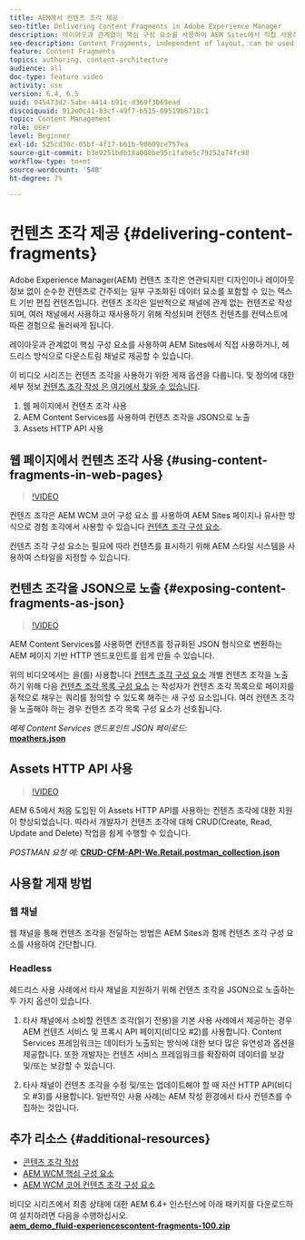 ```yaml
---
title: AEM에서 컨텐츠 조각 제공
seo-title: Delivering Content Fragments in Adobe Experience Manager
description: 레이아웃과 관계없이 핵심 구성 요소를 사용하여 AEM Sites에서 직접 사용하거나, 헤드리스 방식으로 다운스트림 채널로 제공할 수 있습니다.
seo-description: Content Fragments, independent of layout, can be used directly in AEM Sites with Core Components or can be delivered in a headless manner to downstream channels.
feature: Content Fragments
topics: authoring, content-architecture
audience: all
doc-type: feature video
activity: use
version: 6.4, 6.5
uuid: 045473d2-5abe-4414-b91c-d369f3069ead
discoiquuid: 912e0c41-83cf-49f7-b515-09519b6718c1
topic: Content Management
role: User
level: Beginner
exl-id: 525cd30c-05bf-4f17-b61b-90609ce757ea
source-git-commit: b3e9251bdb18a008be95c1fa9e5c79252a74fc98
workflow-type: tm+mt
source-wordcount: '548'
ht-degree: 7%

---
```


# 컨텐츠 조각 제공 {#delivering-content-fragments}

Adobe Experience Manager(AEM) 컨텐츠 조각은 연관되지만 디자인이나 레이아웃 정보 없이 순수한 컨텐츠로 간주되는 일부 구조화된 데이터 요소를 포함할 수 있는 텍스트 기반 편집 컨텐츠입니다. 컨텐츠 조각은 일반적으로 채널에 관계 없는 컨텐츠로 작성되며, 여러 채널에서 사용하고 재사용하기 위해 작성되며 컨텐츠 컨텐츠를 컨텍스트에 따른 경험으로 둘러싸게 됩니다.

레이아웃과 관계없이 핵심 구성 요소를 사용하여 AEM Sites에서 직접 사용하거나, 헤드리스 방식으로 다운스트림 채널로 제공할 수 있습니다.

이 비디오 시리즈는 컨텐츠 조각을 사용하기 위한 게재 옵션을 다룹니다. 및 정의에 대한 세부 정보 [컨텐츠 조각 작성 은 여기에서 찾을 수 있습니다](content-fragments-feature-video-use.md).

1. 웹 페이지에서 컨텐츠 조각 사용
2. AEM Content Services를 사용하여 컨텐츠 조각을 JSON으로 노출
3. Assets HTTP API 사용

## 웹 페이지에서 컨텐츠 조각 사용 {#using-content-fragments-in-web-pages}

>[!VIDEO](https://video.tv.adobe.com/v/22449?quality=12&learn=on)

컨텐츠 조각은 AEM WCM 코어 구성 요소 를 사용하여 AEM Sites 페이지나 유사한 방식으로 경험 조각에서 사용할 수 있습니다 [컨텐츠 조각 구성 요소](https://experienceleague.adobe.com/docs/experience-manager-core-components/using/components/content-fragment-component.html).

컨텐츠 조각 구성 요소는 필요에 따라 컨텐츠를 표시하기 위해 AEM 스타일 시스템을 사용하여 스타일을 지정할 수 있습니다.

## 컨텐츠 조각을 JSON으로 노출 {#exposing-content-fragments-as-json}

>[!VIDEO](https://video.tv.adobe.com/v/22448?quality=12&learn=on)

AEM Content Services를 사용하면 컨텐츠를 정규화된 JSON 형식으로 변환하는 AEM 페이지 기반 HTTP 엔드포인트를 쉽게 만들 수 있습니다.

위의 비디오에서는 을(를) 사용합니다 [컨텐츠 조각 구성 요소](https://experienceleague.adobe.com/docs/experience-manager-core-components/using/components/content-fragment-component.html) 개별 컨텐츠 조각을 노출하기 위해 다음 [컨텐츠 조각 목록 구성 요소](https://experienceleague.adobe.com/docs/experience-manager-core-components/using/components/content-fragment-list.html) 는 작성자가 컨텐츠 조각 목록으로 페이지를 동적으로 채우는 쿼리를 정의할 수 있도록 해주는 새 구성 요소입니다. 여러 컨텐츠 조각을 노출해야 하는 경우 컨텐츠 조각 목록 구성 요소가 선호됩니다.

*예제 Content Services 엔드포인트 JSON 페이로드:*\
**[moathers.json](assets/athletes.json)**

## Assets HTTP API 사용

>[!VIDEO](https://video.tv.adobe.com/v/26390?quality=12&learn=on)

AEM 6.5에서 처음 도입된 이 Assets HTTP API를 사용하는 컨텐츠 조각에 대한 지원이 향상되었습니다. 따라서 개발자가 컨텐츠 조각에 대해 CRUD(Create, Read, Update and Delete) 작업을 쉽게 수행할 수 있습니다.

*POSTMAN 요청 예:*
**[CRUD-CFM-API-We.Retail.postman_collection.json](assets/CRUD-CFM-API-We.Retail.postman_collection.json)**

## 사용할 게재 방법

### 웹 채널

웹 채널을 통해 컨텐츠 조각을 전달하는 방법은 AEM Sites과 함께 컨텐츠 조각 구성 요소를 사용하여 간단합니다.

### Headless

헤드리스 사용 사례에서 타사 채널을 지원하기 위해 컨텐츠 조각을 JSON으로 노출하는 두 가지 옵션이 있습니다.

1. 타사 채널에서 소비할 컨텐츠 조각(읽기 전용)을 기본 사용 사례에서 제공하는 경우 AEM 컨텐츠 서비스 및 프록시 API 페이지(비디오 #2)를 사용합니다. Content Services 프레임워크는 데이터가 노출되는 방식에 대한 보다 많은 유연성과 옵션을 제공합니다. 또한 개발자는 컨텐츠 서비스 프레임워크를 확장하여 데이터를 보강 및/또는 보강할 수 있습니다.

2. 타사 채널이 컨텐츠 조각을 수정 및/또는 업데이트해야 할 때 자산 HTTP API(비디오 #3)를 사용합니다. 일반적인 사용 사례는 AEM 작성 환경에서 타사 컨텐츠를 수집하는 것입니다.

## 추가 리소스 {#additional-resources}

* [콘텐츠 조각 작성](content-fragments-feature-video-use.md)
* [AEM WCM 핵심 구성 요소](https://experienceleague.adobe.com/docs/experience-manager-core-components/using/introduction.html?lang=ko)
* [AEM WCM 코어 컨텐츠 조각 구성 요소](https://experienceleague.adobe.com/docs/experience-manager-core-components/using/components/content-fragment-component.html)

비디오 시리즈에서 최종 상태에 대한 AEM 6.4+ 인스턴스에 아래 패키지를 다운로드하여 설치하려면 다음을 수행하십시오.\
**[aem_demo_fluid-experiencescontent-fragments-100.zip](assets/aem_demo_fluid-experiencescontent-fragments-100.zip)**
